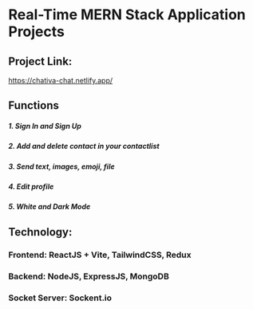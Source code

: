 # Real-Time MERN Stack Application Projects

## Project Link: 
<a href="https://chativa-chat.netlify.app/"> https://chativa-chat.netlify.app/<a/>

## Functions
<h5> 1. Sign In and Sign Up </h5>
<h5> 2. Add and delete contact in your contactlist</h5>
<h5> 3. Send text, images, emoji, file </h5>
<h5> 4. Edit profile</h5>
<h5> 5. White and Dark Mode</h5>

## Technology: 
### Frontend: ReactJS + Vite, TailwindCSS, Redux
### Backend: NodeJS, ExpressJS, MongoDB
### Socket Server: Sockent.io
